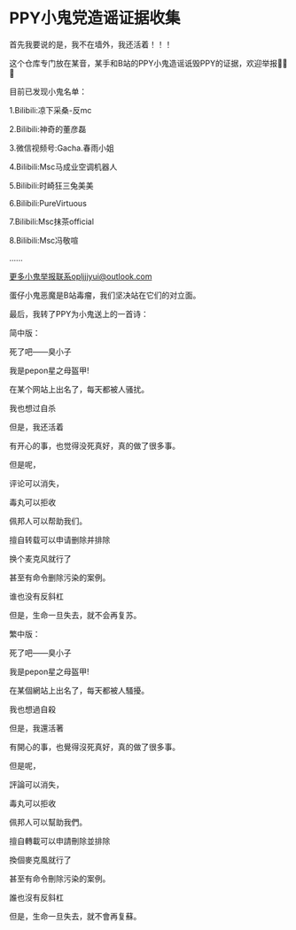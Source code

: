 # PPY小鬼党造谣证据收集

首先我要说的是，我不在墙外，我还活着！！！

这个仓库专门放在某音，某手和B站的PPY小鬼造谣诋毁PPY的证据，欢迎举报🙂🙂🙂

目前已发现小鬼名单：

1.Bilibili:凉下采桑-反mc

2.Bilibili:神奇的董彦磊

3.微信视频号:Gacha.春雨小姐

4.Bilibili:Msc马成业空调机器人

5.Bilibili:时崎狂三兔美美

6.Bilibili:PureVirtuous

7.Bilibili:Msc抹茶official

8.Bilibili:Msc冯敬喧

......

更多小鬼举报联系opljjjyui@outlook.com

蛋仔小鬼恶魔是B站毒瘤，我们坚决站在它们的对立面。

最后，我转了PPY为小鬼送上的一首诗：

简中版：

死了吧——臭小子

我是pepon星之母盔甲!

在某个网站上出名了，每天都被人骚扰。

我也想过自杀

但是，我还活着

有开心的事，也觉得没死真好，真的做了很多事。

但是呢，

评论可以消失，

毒丸可以拒收

佩邦人可以帮助我们。

擅自转载可以申请删除并排除

换个麦克风就行了

甚至有命令删除污染的案例。

谁也没有反斜杠

但是，生命一旦失去，就不会再复苏。

繁中版：

死了吧——臭小子

我是pepon星之母盔甲!

在某個網站上出名了，每天都被人騷擾。

我也想過自殺

但是，我還活著

有開心的事，也覺得沒死真好，真的做了很多事。

但是呢，

評論可以消失，

毒丸可以拒收

佩邦人可以幫助我們。

擅自轉載可以申請刪除並排除

換個麥克風就行了

甚至有命令刪除污染的案例。

誰也沒有反斜杠

但是，生命一旦失去，就不會再复蘇。

